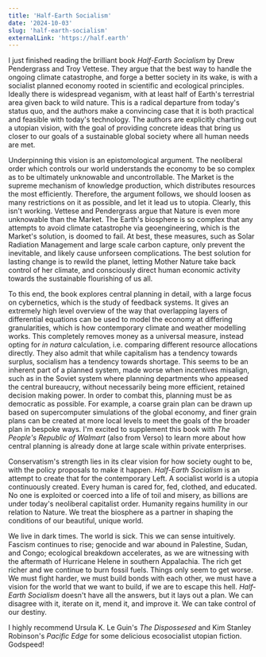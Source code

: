 ```yaml
---
title: 'Half-Earth Socialism'
date: '2024-10-03'
slug: 'half-earth-socialism'
externalLink: 'https://half.earth'
---
```


I just finished reading the brilliant book _Half-Earth Socialism_ by Drew Pendergrass and
Troy Vettese. They argue that the best way to handle the ongoing climate catastrophe, and forge
a better society in its wake, is with a socialist planned economy rooted in scientific and ecological
principles. Ideally there is widespread veganism, with at least half of Earth's terrestrial area
given back to wild nature. This is a radical departure from today's status quo, and the authors
make a convincing case that it is both practical and feasible with today's technology. The authors
are explicitly charting out a utopian vision, with the goal of providing concrete ideas that bring
us closer to our goals of a sustainable global society where all human needs are met.

Underpinning this vision is an epistomological argument. The neoliberal order which controls
our world understands the economy to be so complex as to be ultimately unknowable and
uncontrollable. The Market is the supreme mechanism of knowledge production, which distributes
resources the most efficiently. Therefore, the argument follows, we should loosen as many
restrictions on it as possible, and let it lead us to utopia. Clearly, this isn't working.
Vettese and Pendergrass argue that Nature is even more unknowable than the Market. The Earth's
biosphere is so complex that any attempts to avoid climate catastrophe via geoengineering,
which is the Market's solution, is doomed to fail. At best, these measures, such as Solar
Radiation Management and large scale carbon capture, only prevent the inevitable, and likely
cause unforseen complications. The best solution for lasting change is to rewild the planet,
letting Mother Nature take back control of her climate, and consciously direct human economic
activity towards the sustainable flourishing of us all.

To this end, the book explores central planning in detail, with a large focus on cybernetics,
which is the study of feedback systems. It gives an extremely high level overview of the way
that overlapping layers of differential equations can be used to model the economy at
differing granularities, which is how contemporary climate and weather modelling works. This
completely removes money as a universal measure, instead opting for _in natura_
calculation, i.e. comparing different resource allocations directly. They also admit that while
capitalism has a tendency towards surplus, socialism has a tendency towards shortage. This seems
to be an inherent part of a planned system, made worse when incentives misalign, such as in the
Soviet system where planning departments who appeased the central bureaucry, without necessarily
being more efficient, retained decision making power. In order to combat this, planning must be
as democratic as possible. For example, a coarse grain plan can be drawn up based on supercomputer
simulations of the global economy, and finer grain plans can be created at more local levels to
meet the goals of the broader plan in bespoke ways. I'm excited to supplement this book with
_The People's Republic of Walmart_ (also from Verso) to learn more about how central planning
is already done at large scale within private enterprises.

Conservatism's strength lies in its clear vision for how society ought to be, with the policy
proposals to make it happen. _Half-Earth Socialism_ is an attempt to create that for the contemporary
Left. A socialist world is a utopia continuously created. Every human is cared for, fed, clothed,
and educated. No one is exploited or coerced into a life of toil and misery, as billions are under
today's neoliberal capitalist order. Humanity regains humility in our relation to Nature. We treat
the biosphere as a partner in shaping the conditions of our beautiful, unique world.

We live in dark times. The world is sick. This we can sense intuitively. Fascism continues to
rise; genocide and war abound in Palestine, Sudan, and Congo; ecological breakdown
accelerates, as we are witnessing with the aftermath of Hurricane Helene in southern
Appalachia. The rich get richer and we continue to burn fossil fuels. Things only seem to get
worse. We must fight harder, we must build bonds with each other, we must have a vision for
the world that we want to build, if we are to escape this hell. _Half-Earth Socialism_ doesn't
have all the answers, but it lays out a plan. We can disagree with it, iterate on it, mend it,
and improve it. We can take control of our destiny.

I highly recommend Ursula K. Le Guin's _The Dispossesed_ and Kim Stanley Robinson's
_Pacific Edge_ for some delicious ecosocialist utopian fiction. Godspeed!
